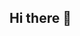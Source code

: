 ## Hi there 👋

<!--
**Gusmoooo/Gusmoooo** is a ✨ _special_ ✨ repository because its `README.md` (this file) appears on your GitHub profile.


🌱 I’m currently learning GitHub and how to code!
😄 Pronouns: He/Him
 ⚡ Fun fact: I once coded my own version of Wordle in MATLAB!
